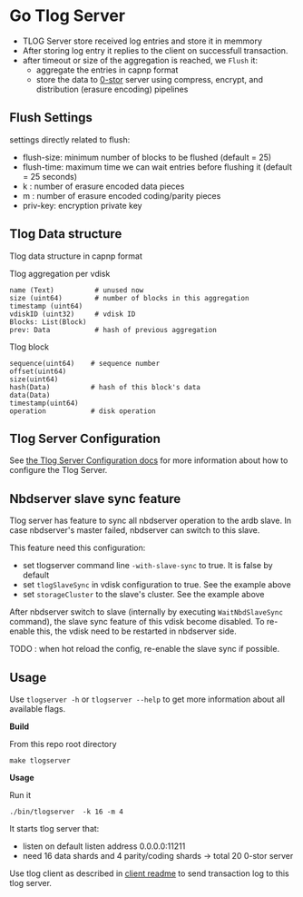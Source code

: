 # Go Tlog Server


- TLOG Server store received log entries and store it in memmory
- After storing log entry it replies to the client on successfull transaction.
- after timeout or size of the aggregation is reached, we `Flush` it:
	- aggregate the entries in capnp format
	- store the data to [0-stor](https://github.com/zero-os/0-stor) server using compress, encrypt, 
	  and distribution (erasure encoding) pipelines


## Flush Settings

settings directly related to flush:
- flush-size: minimum number of blocks to be flushed (default = 25)
- flush-time: maximum time we can wait entries before flushing it (default = 25 seconds)
- k : number of erasure encoded data pieces
- m : number of erasure encoded coding/parity pieces
- priv-key: encryption private key

## Tlog Data structure

Tlog data structure in capnp format

Tlog aggregation per vdisk
```
name (Text)          # unused now
size (uint64)        # number of blocks in this aggregation
timestamp (uint64)
vdiskID (uint32)     # vdisk ID
Blocks: List(Block)  
prev: Data           # hash of previous aggregation
```

Tlog block
```
sequence(uint64) 	# sequence number
offset(uint64)
size(uint64)
hash(Data)			# hash of this block's data
data(Data)
timestamp(uint64)
operation			# disk operation
```


## Tlog Server Configuration

See [the Tlog Server Configuration docs](/docs/tlog/config.md) for more information about how to configure the Tlog Server.

## Nbdserver slave sync feature

Tlog server has feature to sync all nbdserver operation to the ardb slave.
In case nbdserver's master failed, nbdserver can switch to this slave.

This feature need this configuration:
- set tlogserver command line `-with-slave-sync` to true. It is false by default
- set `tlogSlaveSync` in vdisk configuration to true. See the example above
- set `storageCluster` to the slave's cluster. See the example above

After nbdserver switch to slave (internally by executing `WaitNbdSlaveSync` command),
the slave sync feature of this vdisk become disabled.
To re-enable this, the vdisk need to be restarted in nbdserver side.

TODO : when hot reload the config, re-enable the slave sync if possible.

## Usage

Use `tlogserver -h` or `tlogserver --help` to get more information about all available flags.

**Build**

From this repo root directory
```
make tlogserver
```


**Usage**

Run it
```
./bin/tlogserver  -k 16 -m 4
```

It starts tlog server that:
- listen on default listen address 0.0.0.0:11211
- need 16 data shards and 4 parity/coding shards -> total 20 0-stor server


Use tlog client as described in [client readme](../tlogclient/readme.md) to send transaction log to this tlog server.

